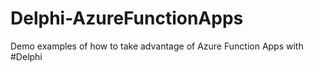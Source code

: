 # Delphi-AzureFunctionApps
Demo examples of how to take advantage of Azure Function Apps with #Delphi
